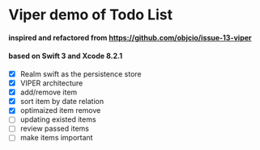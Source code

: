 # Viper demo of Todo List
#### inspired and refactored from https://github.com/objcio/issue-13-viper
#### based on Swift 3 and Xcode 8.2.1
- [x] Realm swift as the persistence store  
- [x] VIPER architecture  
- [x] add/remove item  
- [x] sort item by date relation  
- [x] optimaized item remove
- [ ] updating existed items  
- [ ] review passed items  
- [ ] make items important  

